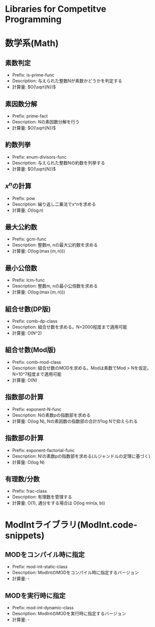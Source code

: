 # Libraries for Competitve Programming

# 数学系(Math)

## 素数判定

* Prefix: is-prime-func
* Description: 与えられた整数Nが素数かどうかを判定する
* 計算量: $O(\sqrt{N})$

## 素因数分解
* Prefix: prime-fact
* Description: $N$の素因数分解を行う
* 計算量: $O(\sqrt{N})$

## 約数列挙
* Prefix: enum-divisors-func
* Description: 与えられた整数Nの約数を列挙する
* 計算量: $O(\sqrt{N})$

## $x^n$の計算
* Prefix: pow
* Description: 繰り返し二乗法でx^nを求める 
* 計算量: $O(\log n)$

## 最大公約数
* Prefix: gcm-func
* Description: 整数m, nの最大公約数を求める
* 計算量: $O(\log(\max\{m, n\}))$

## 最小公倍数
* Prefix: lcm-func
* Description: 整数m, nの最小公倍数を求める
* 計算量: $O(\log(\max\{m, n\}))$

## 組合せ数(DP版)
* Prefix: comb-dp-class
* Description: 組合せ数を求める。N=2000程度まで適用可能
* 計算量: O(N^2)

## 組合せ数(Mod版)
* Prefix: comb-mod-class
* Description: 組合せ数のMODを求める。Modは素数でMod > Nを仮定。N=10^7程度まで適用可能
* 計算量: O(N)

## 指数部の計算
* Prefix: exponent-N-func
* Description: Nの素数pの指数部を求める
* 計算量: O(log N), Nの素因数の指数部の合計がlog Nで抑えられる

## 指数部の計算
* Prefix: exponent-factorial-func
* Description: N!の素数pの指数部を求める(ルジャンドルの定理に基づく)
* 計算量: O(log N)

## 有理数/分数
* Prefix: frac-class
* Description: 有理数を管理する
* 計算量: O(1), 通分をする場合は O(log min(a, b))

# ModIntライブラリ(ModInt.code-snippets)
## MODをコンパイル時に指定
* Prefix: mod-int-static-class
* Description: ModIntのMODをコンパイル時に指定するバージョン
* 計算量: -

## MODを実行時に指定
* Prefix: mod-int-dynamic-class
* Description: ModIntのMODを実行時に指定するバージョン
* 計算量: -

